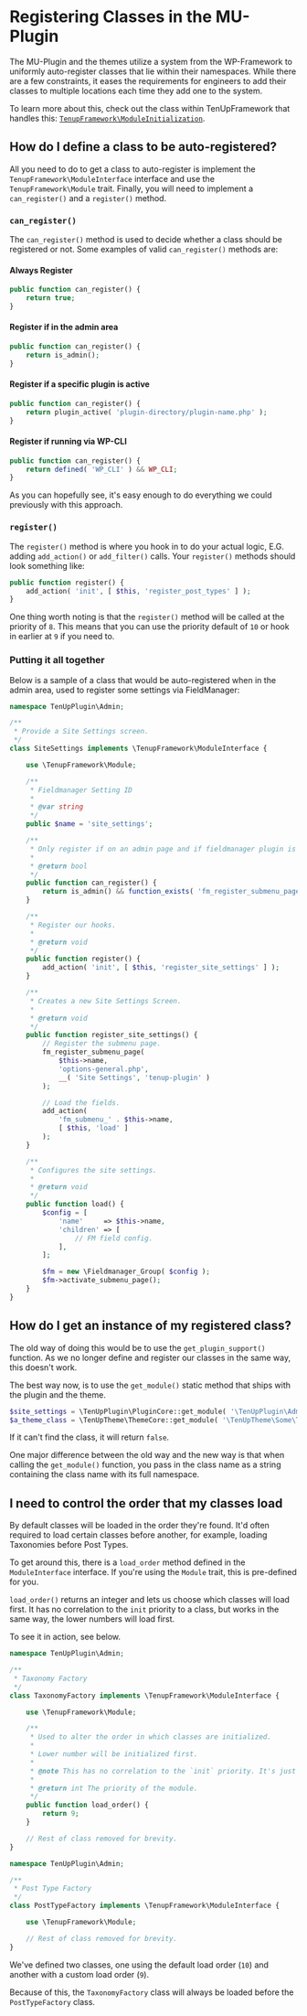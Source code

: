 # Registering Classes in the MU-Plugin

The MU-Plugin and the themes utilize a system from the WP-Framework to uniformly auto-register classes that lie within their namespaces. While there are a few constraints, it eases the requirements for engineers to add their classes to multiple locations each time they add one to the system.

To learn more about this, check out the class within TenUpFramework that handles this: [`TenupFramework\ModuleInitialization`](https://github.com/10up/wp-framework/blob/trunk/src/ModuleInitialization.php).

## How do I define a class to be auto-registered?

All you need to do to get a class to auto-register is implement the `TenupFramework\ModuleInterface` interface and use the `TenupFramework\Module` trait. Finally, you will need to implement a `can_register()` and a `register()` method.

### `can_register()`

The `can_register()` method is used to decide whether a class should be registered or not. Some examples of valid `can_register()` methods are:

#### Always Register

```php
public function can_register() {
    return true;
}
```

#### Register if in the admin area

```php
public function can_register() {
    return is_admin();
}
```

#### Register if a specific plugin is active

```php
public function can_register() {
    return plugin_active( 'plugin-directory/plugin-name.php' );
}
```

#### Register if running via WP-CLI

```php
public function can_register() {
    return defined( 'WP_CLI' ) && WP_CLI;
}
```

As you can hopefully see, it's easy enough to do everything we could previously with this approach.

### `register()`

The `register()` method is where you hook in to do your actual logic, E.G. adding `add_action()` or `add_filter()` calls. Your `register()` methods should look something like:

```php
public function register() {
    add_action( 'init', [ $this, 'register_post_types' ] );
}
```

One thing worth noting is that the `register()` method will be called at the priority of `8`. This means that you can use the priority default of `10` or hook in earlier at `9` if you need to.

### Putting it all together

Below is a sample of a class that would be auto-registered when in the admin area, used to register some settings via FieldManager:

```php
namespace TenUpPlugin\Admin;

/**
 * Provide a Site Settings screen.
 */
class SiteSettings implements \TenupFramework\ModuleInterface {

	use \TenupFramework\Module;

	/**
	 * Fieldmanager Setting ID
	 *
	 * @var string
	 */
	public $name = 'site_settings';

	/**
	 * Only register if on an admin page and if fieldmanager plugin is active.
	 *
	 * @return bool
	 */
	public function can_register() {
		return is_admin() && function_exists( 'fm_register_submenu_page' );
	}

	/**
	 * Register our hooks.
	 *
	 * @return void
	 */
	public function register() {
		add_action( 'init', [ $this, 'register_site_settings' ] );
	}

	/**
	 * Creates a new Site Settings Screen.
	 *
	 * @return void
	 */
	public function register_site_settings() {
		// Register the submenu page.
		fm_register_submenu_page(
			$this->name,
			'options-general.php',
			__( 'Site Settings', 'tenup-plugin' )
		);

		// Load the fields.
		add_action(
			'fm_submenu_' . $this->name,
			[ $this, 'load' ]
		);
	}

	/**
	 * Configures the site settings.
	 *
	 * @return void
	 */
	public function load() {
		$config = [
			'name'     => $this->name,
			'children' => [
				// FM field config.
			],
		];

		$fm = new \Fieldmanager_Group( $config );
		$fm->activate_submenu_page();
	}
}

```

## How do I get an instance of my registered class?

The old way of doing this would be to use the `get_plugin_support()` function. As we no longer define and register our classes in the same way, this doesn't work.

The best way now, is to use the `get_module()` static method that ships with the plugin and the theme.

```php
$site_settings = \TenUpPlugin\PluginCore::get_module( '\TenUpPlugin\Admin\SiteSettings' );
$a_theme_class = \TenUpTheme\ThemeCore::get_module( '\TenUpTheme\Some\Theme\Class' );
```

If it can't find the class, it will return `false`.

One major difference between the old way and the new way is that when calling the `get_module()` function, you pass in the class name as a string containing the class name with its full namespace.

## I need to control the order that my classes load

By default classes will be loaded in the order they're found. It'd often required to load certain classes before another, for example, loading Taxonomies before Post Types.

To get around this, there is a `load_order` method defined in the `ModuleInterface` interface. If you're using the `Module` trait, this is pre-defined for you.

`load_order()` returns an integer and lets us choose which classes will load first. It has no correlation to the `init` priority to a class, but works in the same way, the lower numbers will load first.

To see it in action, see below.

```php
namespace TenUpPlugin\Admin;

/**
 * Taxonomy Factory
 */
class TaxonomyFactory implements \TenupFramework\ModuleInterface {

	use \TenupFramework\Module;

	/**
	 * Used to alter the order in which classes are initialized.
	 *
	 * Lower number will be initialized first.
	 *
	 * @note This has no correlation to the `init` priority. It's just a way to allow certain classes to be initialized before others.
	 *
	 * @return int The priority of the module.
	 */
	public function load_order() {
		return 9;
	}

	// Rest of class removed for brevity.
}
```

```php
namespace TenUpPlugin\Admin;

/**
 * Post Type Factory
 */
class PostTypeFactory implements \TenupFramework\ModuleInterface {

	use \TenupFramework\Module;

	// Rest of class removed for brevity.
}
```

We've defined two classes, one using the default load order (`10`) and another with a custom load order (`9`).

Because of this, the `TaxonomyFactory` class will always be loaded before the `PostTypeFactory` class.
